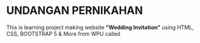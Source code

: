 # UNDANGAN PERNIKAHAN

This is learning project making website **"Wedding Invitation"** using HTML, CSS, BOOTSTRAP 5 & More from WPU called
